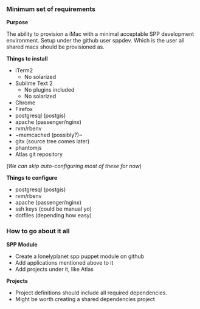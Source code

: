 ### Minimum set of requirements

**Purpose**

The ability to provision a iMac with a minimal acceptable SPP development environment. 
Setup under the github user sppdev. Which is the user all shared macs should be provisioned as.

**Things to install**

- iTerm2
  - No solarized
- Sublime Text 2
  - No plugins included
  - No solarized
- Chrome
- Firefox
- postgresql (postgis)
- apache (passenger/nginx)
- rvm/rbenv
- ~memcached (possibly?)~
- gitx (source tree comes later)
- phantomjs
- Atlas git repository  

(*We can skip auto-configuring most of these for now*)

**Things to configure**

- postgresql (postgis)
- rvm/rbenv
- apache (passenger/nginx)
- ssh keys (could be manual yo)
- dotfiles (depending how easy)

### How to go about it all

**SPP Module**
 - Create a lonelyplanet spp puppet module on github
  - Add applications mentioned above to it 
  - Add projects under it, like Atlas

**Projects**

- Project definitions should include all required dependencies.
- Might be worth creating a shared dependencies project

